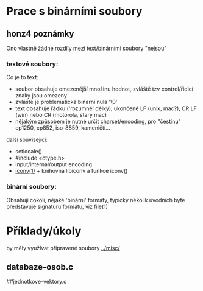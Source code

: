 # Prace s binárními soubory

## honz4 poznámky
Ono vlastně žádné rozdíly mezi text/binárními soubory "nejsou"

### textové soubory:
Co je to text:
  * soubor obsahuje omezenější množinu hodnot, zvláště tzv control/řidicí znaky jsou omezeny
  * zvláště je problematická binarní nula '\0'
  * text obsahuje řádku ('rozumné' délky), ukončené LF (unix, mac?), CR LF (win) nebo CR (motorola, stary mac)
  * nějakým způsobem je nutné určit charset/encoding, pro "čestinu" cp1250, cp852, iso-8859, kameničtí...

další související:
  * setlocale()
  * #include <ctype.h>
  * input/internal/output encoding
  * [iconv(1)](http://linux.die.net/man/1/iconv "příkaz iconv") + knihovna libiconv a funkce iconv()

### binární soubory:
Obsahují cokoli, nějaké 'binární' formáty, typicky několik úvodních byte představuje signaturu formátu,
viz [file(1)](http://linux.die.net/man/1/file "příkaz file")

# Příklady/úkoly
by měly využívat připravené soubory [../misc/](../misc)

## databaze-osob.c

##jednotkove-vektory.c
